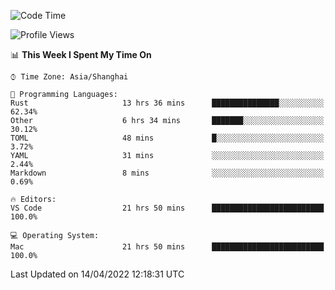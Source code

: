 <!--START_SECTION:waka-->
![Code Time](http://img.shields.io/badge/Code%20Time-1%2C231%20hrs%2047%20mins-blue)

![Profile Views](http://img.shields.io/badge/Profile%20Views-25-blue)

📊 **This Week I Spent My Time On** 

```text
⌚︎ Time Zone: Asia/Shanghai

💬 Programming Languages: 
Rust                     13 hrs 36 mins      ███████████████░░░░░░░░░░   62.34% 
Other                    6 hrs 34 mins       ███████░░░░░░░░░░░░░░░░░░   30.12% 
TOML                     48 mins             █░░░░░░░░░░░░░░░░░░░░░░░░   3.72% 
YAML                     31 mins             ░░░░░░░░░░░░░░░░░░░░░░░░░   2.44% 
Markdown                 8 mins              ░░░░░░░░░░░░░░░░░░░░░░░░░   0.69%

🔥 Editors: 
VS Code                  21 hrs 50 mins      █████████████████████████   100.0%

💻 Operating System: 
Mac                      21 hrs 50 mins      █████████████████████████   100.0%

```


 Last Updated on 14/04/2022 12:18:31 UTC
<!--END_SECTION:waka-->

